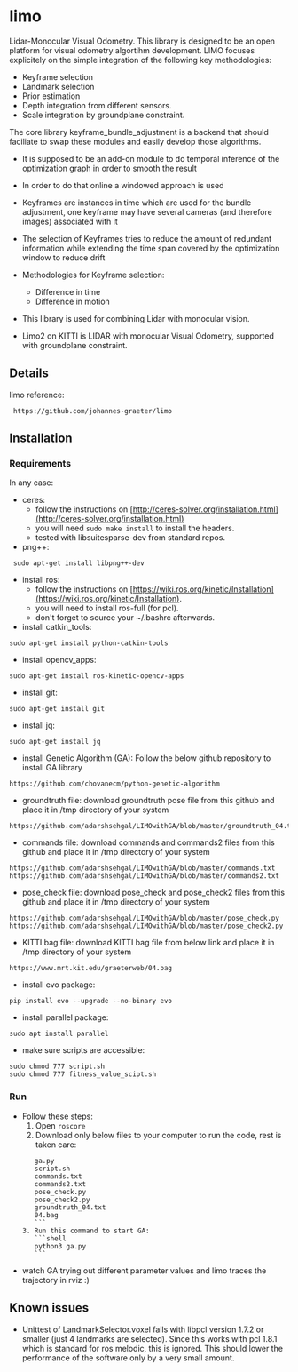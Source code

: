 # limo

Lidar-Monocular Visual Odometry.
This library is designed to be an open platform for visual odometry algortihm development.
LIMO focuses explicitely on the simple integration of the following key methodologies:

* Keyframe selection
* Landmark selection
* Prior estimation
* Depth integration from different sensors.
* Scale integration by groundplane constraint.

The core library keyframe_bundle_adjustment is a backend that should faciliate to swap these modules and easily develop those algorithms.

* It is supposed to be an add-on module to do temporal inference of the optimization graph in order to smooth the result
* In order to do that online a windowed approach is used
* Keyframes are instances in time which are used for the bundle adjustment, one keyframe may have several cameras (and therefore images) associated with it
* The selection of Keyframes tries to reduce the amount of redundant information while extending the time span covered by the optimization window to reduce drift
* Methodologies for Keyframe selection:
  * Difference in time
  * Difference in motion

* This library is used for combining Lidar with monocular vision.
* Limo2 on KITTI is LIDAR with monocular Visual Odometry, supported with groundplane constraint.

## Details

limo reference: 
```shell
 https://github.com/johannes-graeter/limo
 ```

## Installation

### Requirements

In any case:

* ceres: 
  - follow the instructions on [http://ceres-solver.org/installation.html](http://ceres-solver.org/installation.html)
  - you will need ```sudo make install``` to install the headers.
  - tested with libsuitesparse-dev from standard repos.
* png++: 
```shell
 sudo apt-get install libpng++-dev
 ```
* install ros: 
  - follow the instructions on [https://wiki.ros.org/kinetic/Installation](https://wiki.ros.org/kinetic/Installation).
  - you will need to install ros-full (for pcl).
  - don't forget to source your ~/.bashrc afterwards.
* install catkin_tools: 
```shell 
sudo apt-get install python-catkin-tools
 ```
* install opencv_apps: 
```shell
sudo apt-get install ros-kinetic-opencv-apps
```
* install git: 
```shell
sudo apt-get install git
```
* install jq: 
```shell
sudo apt-get install jq
```
* install Genetic Algorithm (GA):
Follow the below github repository to install GA library 
```shell
https://github.com/chovanecm/python-genetic-algorithm
```
* groundtruth file: 
download groundtruth pose file from this github and place it in /tmp directory of your system
```shell
https://github.com/adarshsehgal/LIMOwithGA/blob/master/groundtruth_04.txt
```
* commands file: 
download commands and commands2 files from this github and place it in /tmp directory of your system
```shell
https://github.com/adarshsehgal/LIMOwithGA/blob/master/commands.txt
https://github.com/adarshsehgal/LIMOwithGA/blob/master/commands2.txt
```
* pose_check file: 
download pose_check and pose_check2 files from this github and place it in /tmp directory of your system
```shell
https://github.com/adarshsehgal/LIMOwithGA/blob/master/pose_check.py
https://github.com/adarshsehgal/LIMOwithGA/blob/master/pose_check2.py
```
* KITTI bag file: 
download KITTI bag file from below link and place it in /tmp directory of your system
```shell
https://www.mrt.kit.edu/graeterweb/04.bag
```
* install evo package: 
```shell
pip install evo --upgrade --no-binary evo
```
* install parallel package: 
```shell
sudo apt install parallel
```
* make sure scripts are accessible: 
```shell
sudo chmod 777 script.sh
sudo chmod 777 fitness_value_scipt.sh
```

### Run
* Follow these steps:
    1. Open `roscore`
    2. Download only below files to your computer to run the code, rest is taken care:
	```shell
       ga.py
       script.sh
       commands.txt
       commands2.txt
       pose_check.py
       pose_check2.py
       groundtruth_04.txt
       04.bag
       ```
    3. Run this command to start GA:
       ```shell
       python3 ga.py
       ```
* watch GA trying out different parameter values and limo traces the trajectory in rviz :)

## Known issues
* Unittest of LandmarkSelector.voxel fails with libpcl version 1.7.2 or smaller (just 4 landmarks are selected). 
Since this works with pcl 1.8.1 which is standard for ros melodic, this is ignored. This should lower the performance of the software only by a very small amount.
